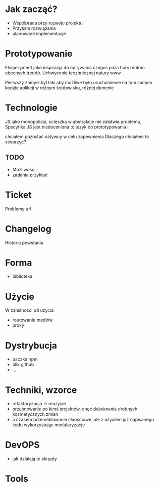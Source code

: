 # Jak zacząć?

+ Współpraca przy rozwoju projektu
+ Przyszłe rozwiązania
+ planowane implementacje


# Prototypowanie

Eksperyment jako inspiracja do odrywania czegoś poza
horyzentom obecnych trendó.
Uchwycenie teczhnicznej natury www


Pierwszy zamysł był taki
aby możliwe było uruchomienie na tym samym kodzie
aplikcji w różnym środowisku, różnej domenie

# Technologie

JS jako monopolista, ucieszka w abstrakcje nie załatwia problemu,
Specyfika JS jest niedoceniona
to jezyk do prototypowania !

chciałem pozostać natywny w celu zapewnienia
Dlaczego chciałem to stworzyć?



## TODO
+ Możliwości
+ zadania
przykład
  

# Ticket
Problemy
url

# Changelog
Historia powstania


#  Forma
+ biblioteka

# Użycie
W zależności od użycia:
+ routowanie mediów
+ proxy

# Dystrybucja
+ paczka npm
+ plik github
+ ...


# Techniki, wzorce

+ refaktoryzacja -> reużycie
+ przejmowanie po kimś projektów, chęć dokoknania drobnych kosmetycznych zmian
+ a czasem przemeblowanie cłaościowe, ale z użyciem już napisanego kodu
  wykorzystując modularyzacje



# DevOPS

+ jak działają te skrypty


# Tools





